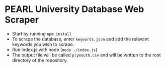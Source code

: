 # PEARL University Database Web Scraper

- Start by running `npm install`
- To scrape the database, enter `keywords.json` and add the relevant keywords you wish to scrape.
- Run index.js with node (`node ./index.js`)
- The output file will be called `plymouth.csv` and will be written to the root directory of the repository.